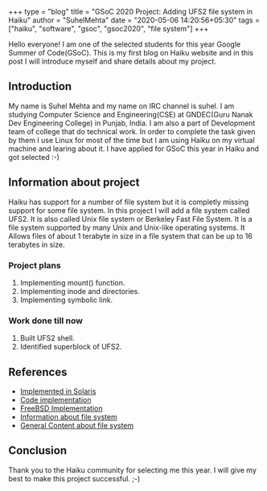 +++
type = "blog"
title = "GSoC 2020 Project: Adding UFS2 file system in Haiku"
author = "SuhelMehta"
date = "2020-05-06 14:20:56+05:30"
tags = ["haiku", "software", "gsoc", "gsoc2020", "file system"]
+++

Hello everyone!
I am one of the selected students for this year Google Summer of Code(GSoC). This is my first blog on Haiku website and in this post I will introduce myself and share details about my project.

## Introduction
My name is Suhel Mehta and my name on IRC channel is suhel. I am studying Computer Science and Engineering(CSE) at GNDEC(Guru Nanak Dev Engineering College) in Punjab, India. I am also a part of Development team of college that do technical work. In order to complete the task given by them I use Linux for most of the time but I am using Haiku on my virtual machine and learing about it. I have applied for GSoC this year in Haiku and got selected :-)

## Information about project
Haiku has support for a number of file system but it is completly missing support for some file system. In this project I will add a file system called UFS2. It is also called Unix file system or Berkeley Fast File System. It is a file system supported by many Unix and Unix-like operating systems. It Allows files of about 1 terabyte in size in a file system that can be up to 16 terabytes in size.

### Project plans
1) Implementing mount() function.
2) Implementing inode and directories.
3) Implementing symbolic link.

### Work done till now
1) Built UFS2 shell.
2) Identified superblock of UFS2.

## References
* [Implemented in Solaris](http://ptgmedia.pearsoncmg.com/images/0131482092/samplechapter/mcdougall_ch15.pdf)
* [Code implementation](https://elixir.bootlin.com/linux/v5.5.13/source/fs/ufs)
* [FreeBSD Implementation](https://github.com/freebsd/freebsd/tree/master/sys/ufs/ufs)
* [Information about file system](https://people.eecs.berkeley.edu/~brewer/cs262/FFS.pdf)
* [General Content about file system](https://www.usenix.org/legacy/events/bsdcon03/tech/full_papers/mckusick/mckusick_html/)

## Conclusion
Thank you to the Haiku community for selecting me this year. I will give my best to make this project successful. ;-)

